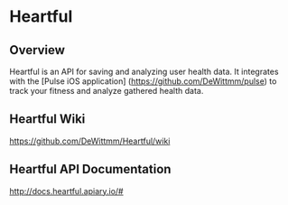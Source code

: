 # Heartful

## Overview

Heartful is an API for saving and analyzing user health data. It integrates with the [Pulse iOS application] (https://github.com/DeWittmm/pulse) to track your fitness and analyze gathered health data.

## Heartful Wiki

https://github.com/DeWittmm/Heartful/wiki

## Heartful API Documentation

http://docs.heartful.apiary.io/#
